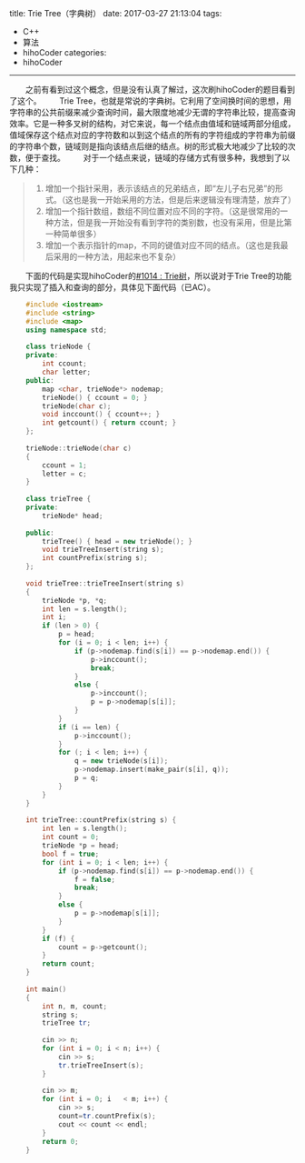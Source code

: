 title: Trie Tree（字典树）
date: 2017-03-27 21:13:04
tags:
  - C++
  - 算法
  - hihoCoder
categories:
  - hihoCoder
---

&emsp;&emsp;之前有看到过这个概念，但是没有认真了解过，这次刷hihoCoder的题目看到了这个。
&emsp;&emsp;Trie Tree，也就是常说的字典树。它利用了空间换时间的思想，用字符串的公共前缀来减少查询时间，最大限度地减少无谓的字符串比较，提高查询效率。它是一种多叉树的结构，对它来说，每一个结点由值域和链域两部分组成，值域保存这个结点对应的字符数和以到这个结点的所有的字符组成的字符串为前缀的字符串个数，链域则是指向该结点后继的结点。树的形式极大地减少了比较的次数，便于查找。
&emsp;&emsp;对于一个结点来说，链域的存储方式有很多种，我想到了以下几种：

> 1. 增加一个指针采用，表示该结点的兄弟结点，即“左儿子右兄弟”的形式。（这也是我一开始采用的方法，但是后来逻辑没有理清楚，放弃了）
> 2. 增加一个指针数组，数组不同位置对应不同的字符。（这是很常用的一种方法，但是我一开始没有看到字符的类别数，也没有采用，但是比第一种简单很多）
> 3. 增加一个表示指针的map，不同的键值对应不同的结点。（这也是我最后采用的一种方法，用起来也不复杂）

&emsp;&emsp;下面的代码是实现hihoCoder的[#1014 : Trie树][1]，所以说对于Trie Tree的功能我只实现了插入和查询的部分，具体见下面代码（已AC）。

  [1]: http://hihocoder.com/problemset/problem/1014

```C++
    #include <iostream>
    #include <string>
    #include <map>
    using namespace std;
    
    class trieNode {
    private:
    	int ccount;
    	char letter;
    public:
    	map <char, trieNode*> nodemap;
    	trieNode() { ccount = 0; }
    	trieNode(char c);
    	void inccount() { ccount++; }
    	int getcount() { return ccount; }
    };
    
    trieNode::trieNode(char c)
    {
    	ccount = 1;
    	letter = c;
    }
    
    class trieTree {
    private:
    	trieNode* head;
    
    public:
    	trieTree() { head = new trieNode(); }
    	void trieTreeInsert(string s);
    	int countPrefix(string s);
    };
    
    void trieTree::trieTreeInsert(string s)
    {
    	trieNode *p, *q;
    	int len = s.length();
    	int i;
    	if (len > 0) {
    		p = head;
    		for (i = 0; i < len; i++) {
    			if (p->nodemap.find(s[i]) == p->nodemap.end()) {
    				p->inccount();
    				break;
    			}
    			else {
    				p->inccount();
    				p = p->nodemap[s[i]];
    			}
    		}
    		if (i == len) {
    			p->inccount();
    		}
    		for (; i < len; i++) {
    			q = new trieNode(s[i]);
    			p->nodemap.insert(make_pair(s[i], q));
    			p = q;
    		}
    	}
    }
    
    int trieTree::countPrefix(string s) {
    	int len = s.length();
    	int count = 0;
    	trieNode *p = head;
    	bool f = true;
    	for (int i = 0; i < len; i++) {
    		if (p->nodemap.find(s[i]) == p->nodemap.end()) {
    			f = false;
    			break;
    		}
    		else {
    			p = p->nodemap[s[i]];
    		}
    	}
    	if (f) {
    		count = p->getcount();
    	}
    	return count;
    }
    
    int main()
    {
    	int n, m, count;
    	string s;
    	trieTree tr;
    
    	cin >> n;
    	for (int i = 0; i < n; i++) {
    		cin >> s;
    		tr.trieTreeInsert(s);
    	}
    
    	cin >> m;
    	for (int i = 0; i   < m; i++) {
    		cin >> s;
    		count=tr.countPrefix(s);
    		cout << count << endl;
    	}
    	return 0;
    }
```
